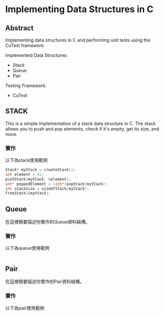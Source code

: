 # Implementing Data Structures in C

## Abstract
Implementing data structures in C and performing unit tests using the CuTest framework.

Implemented Data Structures:
* Stack
* Queue
* Pair

Testing Framework:
* CuTest

## STACK
This is a simple implementation of a stack data structure in C. The stack allows you to push and pop elements, check if it's empty, get its size, and more.

### 實作
以下為stack使用範例
```c
Stack* myStack = createStack();
int element = 42;
pushStack(myStack, &element);
int* poppedElement = (int*)popStack(myStack);
int stackSize = sizeOfStack(myStack);
freeStack(&myStack);
```


## Queue
在這裡簡要描述你實作的Queue資料結構。

### 實作
以下為queue使用範例
```
```


## Pair
在這裡簡要描述你實作的Pair資料結構。

### 實作
以下為pair使用範例
```
```


